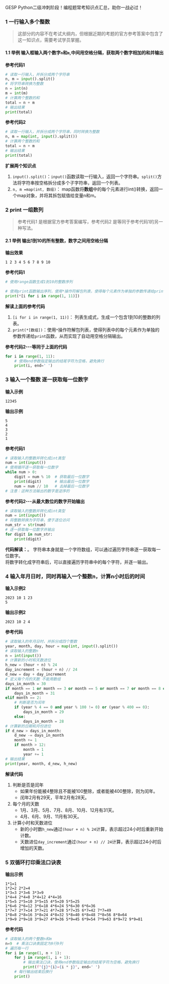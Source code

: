 GESP Python二级冲刺阶段！编程题常考知识点汇总，助你一战必过！

### 1 一行输入多个整数
> 这部分的内容不在考试大纲内，但根据近期的考题的官方参考答案中包含了这一知识点，需要考试学员掌握。

#### 1.1 举例 输入框输入两个数字`n`和`m`,中间用空格分隔，获取两个数字相加的和并输出

**参考代码1**   
```python
# 读取一行输入，并拆分成两个字符串
n, m = input().split()
# 将字符串转换为整数
n = int(n)
m = int(m)
# 计算两个整数的和
total = n + m
# 输出结果
print(total)
```

**参考代码2**   
```python
# 读取一行输入，并拆分成两个字符串，同时转换为整数
n, m = map(int, input().split())
# 计算两个整数的和
total = n + m   
# 输出结果
print(total)

```
**扩展两个知识点**
1. `input().split()`：`input()`函数读取一行输入，返回一个字符串。`split()`方法将字符串按空格拆分成多个子字符串，返回一个列表。
2. `n, m =map(int, 数组)`： map函数将**数组**中的每个元素进行int()转换，返回一个map对象，并将其拆包赋值给变量n和m。

### 2  print 一组数列
> 参考代码1 是根据官方参考答案编写，参考代码2 是等同于参考代码1的另一种写法。
#### 2.1 举例 输出1到10的所有整数，数字之间用空格分隔

**输出效果**
```
1 2 3 4 5 6 7 8 9 10
```
**参考代码1**
```python
# 使用range函数生成1到10的整数序列
 
# 使用print函数输出序列，使用*操作符解包列表，使得每个元素作为单独的参数传递给print函数
print(*[i for i in range(1, 11)])
```
**解读上面的参考代码**
1. `[i for i in range(1, 11)]`： 列表生成式，生成一个包含1到10的整数的列表。
2. `print(*[数组])`：使用`*`操作符解包列表，使得列表中的每个元素作为单独的参数传递给`print`函数，从而实现了自动用空格分隔输出。
   
**参考代码2---等同于上面的代码**
```python
for i in range(1, 11):
    # 使用end参数指定输出的结尾字符为空格，避免换行
    print(i, end=' ')
```

### 3 输入一个整数 逐一获取每一位数字

**输入示例**
```
12345
```

**输出示例**
```
5
4
3
2
1
```

**参考代码1**
```python
# 读取输入的整数并转化成int类型
num = int(input())
# 使用循环逐一获取每一位数字
while num > 0:
    digit = num % 10  # 获取最后一位数字
    print(digit)      # 输出最后一位数字
    num = num // 10   # 去掉最后一位数字
# 注意：这种方法输出的数字是逆序的
```

**参考代码2---从最大数位的数字开始输出**
```python
# 读取输入的整数并转化成int类型
num = int(input())
# 将整数转换为字符串，便于逐位访问
num_str = str(num)
# 逐一获取每一位数字并输出
for digit in num_str:
    print(digit)
```
**代码解读：**。
字符串本身就是一个字符数组，可以通过遍历字符串逐一获取每一位数字。   
将数字转化成字符串后，可以直接遍历字符串中的每个字符，并逐一输出。

### 4 输入年月日时，同时再输入一个整数n，计算n小时后的时间

**输入示例2**
```
2023 10 1 23
5
```
**输出示例2**
```
2023 10 2 4
```

**参考代码**
```python
# 读取输入的年月日时，并拆分成四个整数
year, month, day, hour = map(int, input().split())
# 读取输入的整数n
n = int(input())
# 计算新的小时和天数进位
h_new = (hour + n) % 24
day_increment = (hour + n) // 24
d_new = day + day_increment
# 定义每个月的天数 不能用数组
days_in_month = 30
if month == 1 or month == 3 or month == 5 or month == 7 or month == 8 or month == 10 or month == 12:
    days_in_month = 31
elif month == 2:
    # 判断是否为闰年
    if (year % 4 == 0 and year % 100 != 0) or (year % 400 == 0):
        days_in_month = 29
    else:
        days_in_month = 28
# 计算新的日期和月份进位
if d_new > days_in_month:
    d_new -= days_in_month
    month += 1
    if month > 12:
        month = 1
        year += 1
# 输出结果
print(year, month, d_new, h_new)
```
**解读代码**
1. 判断是否是闰年
   - 如果年份能被4整除且不能被100整除，或者能被400整除，则为闰年。
   - 闰年2月有29天，平年2月有28天。
2. 每个月的天数
   - 1月、3月、5月、7月、8月、10月、12月有31天。
   - 4月、6月、9月、11月有30天。
3. 计算小时和天数进位
   - 新的小时数`h_new`通过`(hour + n) % 24`计算，表示超过24小时后重新开始计数。
   - 天数进位`day_increment`通过`(hour + n) // 24`计算，表示超过24小时后增加的天数。


### 5 双循环打印乘法口诀表
**输出示例**
```
1*1=1
1*2=2 2*2=4
1*3=3 2*3=6 3*3=9
1*4=4 2*4=8 3*4=12 4*4=16
1*5=5 2*5=10 3*5=15 4*5=20 5*5=25
1*6=6 2*6=12 3*6=18 4*6=24 5*6=30 6*6=36
1*7=7 2*7=14 3*7=21 4*7=28 5*7=35 6*7=42 7*7=49
1*8=8 2*8=16 3*8=24 4*8=32 5*8=40 6*8=48 7*8=56 8*8=64
1*9=9 2*9=18 3*9=27 4*9=36 5*9=45 6*9=54 7*9=63 8*9=72 9*9=81
``` 
**参考代码**
```python
# 读取输入的两个整数n和m
n=9  # 乘法口诀表固定为9行9列
# 遍历每一行
for i in range(1, n + 1):
    for j in range(1, i + 1):
        # 输出乘法口诀，使用end参数指定输出的结尾字符为空格，避免换行
        print(f"{j}*{i}={i * j}", end=' ')
    # 每行输出结束后换行
    print()
```
